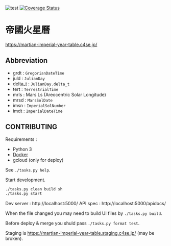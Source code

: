 ![test](https://github.com/ne-sachirou/martian_imperial_year_table/workflows/test/badge.svg)
[![Coverage Status](https://coveralls.io/repos/github/ne-sachirou/martian_imperial_year_table/badge.svg?branch=master)](https://coveralls.io/github/ne-sachirou/martian_imperial_year_table?branch=master)

# 帝國火星曆

https://martian-imperial-year-table.c4se.jp/

## Abbreviation

- grdt : `GregorianDateTime`
- juld : `JulianDay`
- delta_t : `JulianDay.delta_t`
- tert : `TerrestrialTime`
- mrls : Mars Ls (Areocentric Solar Longitude)
- mrsd : `MarsSolDate`
- imsn : `ImperialSolNumber`
- imdt : `ImperialDateTime`

## CONTRIBUTING

Requirements :

- Python 3
- [Docker](https://www.docker.com/products/docker-desktop)
- gcloud (only for deploy)

See `./tasks.py help`.

Start development.

```sh
./tasks.py clean build sh
./tasks.py start
```

Dev server : http://localhost:5000/
API spec : http://localhost:5000/apidocs/

When the file changed you may need to build UI files by `./tasks.py build`.

Before deploy & merge you shuld pass `./tasks.py format test`.

Staging is https://martian-imperial-year-table.staging.c4se.jp/ (may be broken).
